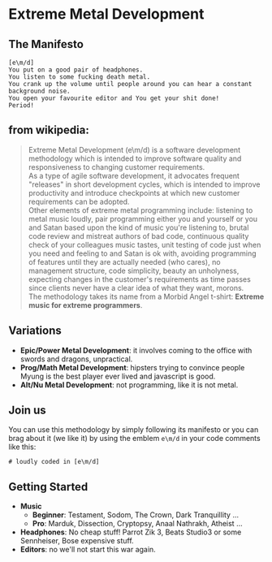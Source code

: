 # Extreme Metal Development

## The Manifesto

    [e\m/d]
    You put on a good pair of headphones.  
    You listen to some fucking death metal.  
    You crank up the volume until people around you can hear a constant background noise.  
    You open your favourite editor and You get your shit done!  
    Period!
    


## from wikipedia:
> Extreme Metal Development (e\m/d) is a software development methodology which is intended to improve software quality and responsiveness to changing customer requirements.  
> As a type of agile software development, it advocates frequent "releases" in short development cycles, which is intended to improve productivity and introduce checkpoints at which new customer requirements can be adopted.    
> Other elements of extreme metal programming include: listening to metal music loudly, pair programming either you and yourself or you and Satan based upon the kind of music you're listening to, brutal code review and mistreat authors of bad code, continuous quality check of your colleagues music tastes, unit testing of code just when you need and feeling to and Satan is ok with, avoiding programming of features until they are actually needed (who cares), no management structure, code simplicity, beauty an unholyness, expecting changes in the customer's requirements as time passes since clients never have a clear idea of what they want, morons.   
> The methodology takes its name from a Morbid Angel t-shirt: **Extreme music for extreme programmers**.



## Variations

- **Epic/Power Metal Development**: it involves coming to the office with swords and dragons, unpractical.
- **Prog/Math Metal Development**: hipsters trying to convince people Myung is the best player ever lived and javascript is good.
- **Alt/Nu Metal Development**: not programming, like it is not metal.


## Join us
You can use this methodology by simply following its manifesto or you can brag about it (we like it) by using the emblem `e\m/d` in your code comments like this:

`# loudly coded in [e\m/d]`



## Getting Started
- **Music**
    - **Beginner**: Testament, Sodom, The Crown, Dark Tranquillity ...   
    - **Pro**: Marduk, Dissection, Cryptopsy, Anaal Nathrakh, Atheist ...   
- **Headphones**: No cheap stuff! Parrot Zik 3, Beats Studio3 or some Sennheiser, Bose expensive stuff.
- **Editors**: no we'll not start this war again.


